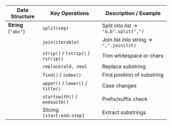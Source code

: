 | Data Structure        | Key Operations                      | Description / Example                                        |
| --------------------- | ----------------------------------- | ------------------------------------------------------------ |
| **String** (`"abc"`)  | `split(sep)`                        | Split into list → `"a,b".split(",")`                         |
|                       | `join(iterable)`                    | Join list into string → `",".join(lst)`                      |
|                       | `strip()` / `lstrip()` / `rstrip()` | Trim whitespace or chars                                     |
|                       | `replace(old, new)`                 | Replace substring                                            |
|                       | `find()` / `index()`                | Find position of substring                                   |
|                       | `upper()` / `lower()` / `title()`   | Case changes                                                 |
|                       | `startswith()` / `endswith()`       | Prefix/suffix check                                          |
|                       | Slicing `[start:end:step]`          | Extract substrings                                           |
